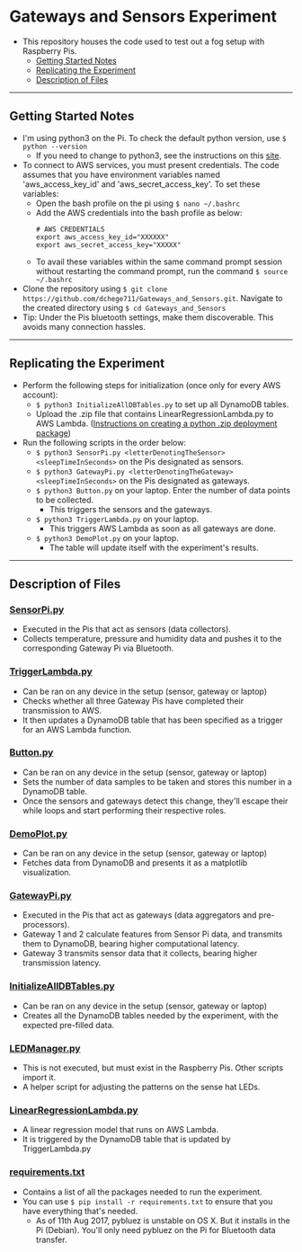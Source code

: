 # Gateways and Sensors Experiment
* This repository houses the code used to test out a fog setup with Raspberry Pis.
    * [Getting Started Notes](#getting-started-notes)
    * [Replicating the Experiment](#replicating-the-experiment)
    * [Description of Files](#description-of-files)

----

## Getting Started Notes
* I'm using python3 on the Pi. To check the default python version, use `$ python --version`
    * If you need to change to python3, see the instructions on this [site](https://linuxconfig.org/how-to-change-from-default-to-alternative-python-version-on-debian-linux#h2-change-python-version-system-wide).
* To connect to AWS services, you must present credentials. The code assumes that you have environment variables named 'aws_access_key_id' and 'aws_secret_access_key'. To set these variables:
    * Open the bash profile on the pi using `$ nano ~/.bashrc`
    * Add the AWS credentials into the bash profile as below:
        ```shell
        # AWS CREDENTIALS
        export aws_access_key_id="XXXXXX"
        export aws_secret_access_key="XXXXX"
        ```
    * To avail these variables within the same command prompt session without restarting the command prompt, run the command `$ source ~/.bashrc`
* Clone the repository using `$ git clone https://github.com/dchege711/Gateways_and_Sensors.git`. Navigate to the created directory using `$ cd Gateways_and_Sensors`
* Tip: Under the Pis bluetooth settings, make them discoverable. This avoids many connection hassles.

----

## Replicating the Experiment
* Perform the following steps for initialization (once only for every AWS account):
    * `$ python3 InitializeAllDBTables.py` to set up all DynamoDB tables.
    * Upload the .zip file that contains LinearRegressionLambda.py to AWS Lambda. ([Instructions on creating a python .zip deployment package](http://docs.aws.amazon.com/lambda/latest/dg/lambda-python-how-to-create-deployment-package.html))
* Run the following scripts in the order below:
    * `$ python3 SensorPi.py <letterDenotingTheSensor> <sleepTimeInSeconds>` on the Pis designated as sensors.
    * `$ python3 GatewayPi.py <letterDenotingTheGateway> <sleepTimeInSeconds>` on the Pis designated as gateways.
    * `$ python3 Button.py` on your laptop. Enter the number of data points to be collected.
        * This triggers the sensors and the gateways.
    * `$ python3 TriggerLambda.py` on your laptop.
        * This triggers AWS Lambda as soon as all gateways are done.
    * `$ python3 DemoPlot.py` on your laptop.
        * The table will update itself with the experiment's results.
---

## Description of Files

### [SensorPi.py](https://github.com/dchege711/Gateways_and_Sensors/blob/master/SensorPi.py)
* Executed in the Pis that act as sensors (data collectors).
* Collects temperature, pressure and humidity data and pushes it to the corresponding Gateway Pi via Bluetooth.

### [TriggerLambda.py](https://github.com/dchege711/Gateways_and_Sensors/blob/master/TriggerLambda.py)
* Can be ran on any device in the setup (sensor, gateway or laptop)
* Checks whether all three Gateway Pis have completed their transmission to AWS.
* It then updates a DynamoDB table that has been specified as a trigger for an AWS Lambda function.

### [Button.py](https://github.com/dchege711/Gateways_and_Sensors/blob/master/Button.py)
* Can be ran on any device in the setup (sensor, gateway or laptop)
* Sets the number of data samples to be taken and stores this number in a DynamoDB table.
* Once the sensors and gateways detect this change, they'll escape their while loops and start performing their respective roles.

### [DemoPlot.py](https://github.com/dchege711/Gateways_and_Sensors/blob/master/DemoPlot.py)
* Can be ran on any device in the setup (sensor, gateway or laptop)
* Fetches data from DynamoDB and presents it as a matplotlib visualization.

### [GatewayPi.py](https://github.com/dchege711/Gateways_and_Sensors/blob/master/GatewayPi.py)
* Executed in the Pis that act as gateways (data aggregators and pre-processors).
* Gateway 1 and 2 calculate features from Sensor Pi data, and transmits them to DynamoDB, bearing higher computational latency.
* Gateway 3 transmits sensor data that it collects, bearing higher transmission latency.

### [InitializeAllDBTables.py](https://github.com/dchege711/Gateways_and_Sensors/blob/master/InitializeAllDBTables.py)
* Can be ran on any device in the setup (sensor, gateway or laptop)
* Creates all the DynamoDB tables needed by the experiment, with the expected pre-filled data.

### [LEDManager.py](https://github.com/dchege711/Gateways_and_Sensors/blob/master/LEDManager.py)
* This is not executed, but must exist in the Raspberry Pis. Other scripts import it.
* A helper script for adjusting the patterns on the sense hat LEDs.

### [LinearRegressionLambda.py](https://github.com/dchege711/Gateways_and_Sensors/blob/master/LinearRegressionLambda.py)
* A linear regression model that runs on AWS Lambda.
* It is triggered by the DynamoDB table that is updated by TriggerLambda.py

### [requirements.txt](https://github.com/dchege711/Gateways_and_Sensors/blob/master/requirements.txt)
* Contains a list of all the packages needed to run the experiment.
* You can use `$ pip install -r requirements.txt` to ensure that you have everything that's needed.
    * As of 11th Aug 2017, pybluez is unstable on OS X. But it installs in the Pi (Debian). You'll only need pybluez on the Pi for Bluetooth data transfer.
